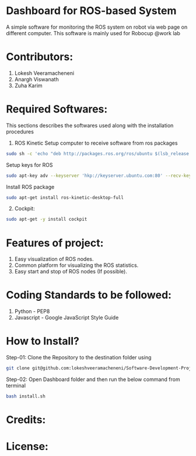 # Dashboard for ROS-based System

A simple software for monitoring the ROS system on robot via web page on different computer. This software is mainly used for Robocup @work lab

# Contributors:
1. Lokesh Veeramacheneni
2. Anargh Viswanath
3. Zuha Karim

# Required Softwares:
This sections describes the softwares used along with the installation procedures
1. ROS Kinetic
Setup computer to receive software from ros packages
```bash
sudo sh -c 'echo "deb http://packages.ros.org/ros/ubuntu $(lsb_release -sc) main" > /etc/apt/sources.list.d/ros-latest.list'
```
Setup keys for ROS
```bash
sudo apt-key adv --keyserver 'hkp://keyserver.ubuntu.com:80' --recv-key C1CF6E31E6BADE8868B172B4F42ED6FBAB17C654
```
Install ROS package
```bash
sudo apt-get install ros-kinetic-desktop-full
```
2. Cockpit:
```bash
sudo apt-get -y install cockpit
```
# Features of project:
1. Easy visualization of ROS nodes.
2. Common platform for visualizing the ROS statistics.
3. Easy start and stop of ROS nodes (If possible).

# Coding Standards to be followed:
1. Python - PEP8
2. Javascript - Google JavaScript Style Guide

# How to Install?
Step-01:
Clone the Repository to the destination folder using 
```bash
git clone git@github.com:lokeshveeramacheneni/Software-Development-Project.git
```
Step-02:
Open Dashboard folder and then run the below command from terminal
```bash
bash install.sh
```

# Credits:

# License:
